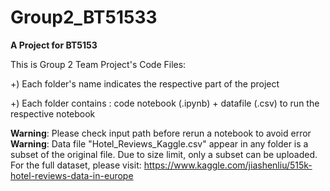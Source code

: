 # Group2_BT51533

**A Project for BT5153**

This is Group 2 Team Project's Code Files:

+) Each folder's name indicates the respective part of the project

+) Each folder contains : code notebook (.ipynb) + datafile (.csv) to run the respective notebook

**Warning**: Please check input path before rerun a notebook to avoid error
**Warning**: Data file "Hotel_Reviews_Kaggle.csv" appear in any folder is a subset of the original file. Due to size limit, only a subset can be uploaded. For the full dataset, please visit: https://www.kaggle.com/jiashenliu/515k-hotel-reviews-data-in-europe
